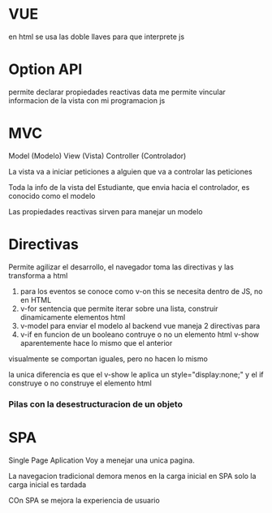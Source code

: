 # VUE
en html se usa las doble llaves para que interprete js


# Option API
permite declarar propiedades reactivas
data me permite vincular informacion de la vista con mi programacion js

# MVC
Model (Modelo)
View (Vista)
Controller (Controlador)

La vista va a iniciar peticiones a alguien que va a controlar las peticiones

Toda la info de la vista del Estudiante, que envia hacia 
el controlador, es conocido como el modelo

Las propiedades reactivas sirven para manejar un modelo


# Directivas
Permite agilizar el desarrollo, el navegador toma las directivas y las transforma a html

1) para los eventos se conoce  como v-on
    this se necesita dentro de JS, no en HTML
2) v-for   sentencia que permite iterar sobre una  lista, construir dinamicamente elementos html
3) v-model  para enviar el modelo al backend
vue maneja 2 directivas para 
4) v-if  en funcion de un booleano contruye o no un elemento html
 v-show  aparentemente hace lo mismo que el anterior

 visualmente se comportan iguales, pero no hacen lo mismo

la unica diferencia es que el v-show le aplica un style="display:none;" y el if construye  o no construye el elemento html



### Pilas con la desestructuracion de un objeto


# SPA
Single Page Aplication
  Voy a menejar una unica pagina.
  
  La navegacion tradicional demora menos en la carga inicial
  en SPA solo la carga inicial es tardada

COn SPA se mejora la experiencia de usuario


   
